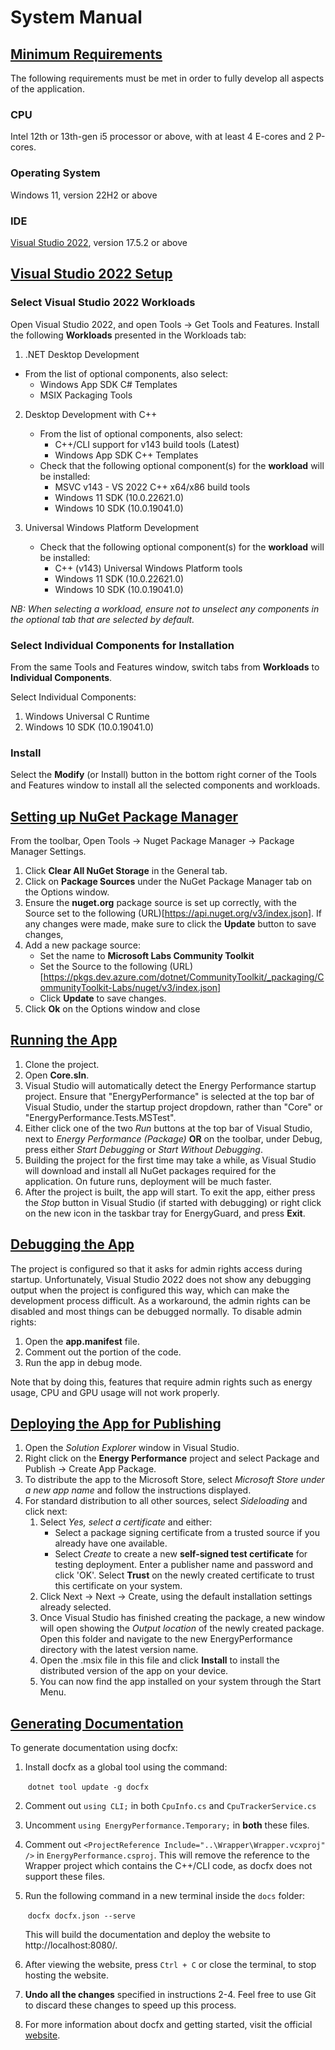 # **System Manual**

## <u>Minimum Requirements</u> 

The following requirements must be met in order to fully develop all aspects of the application.

### CPU

Intel 12th or 13th-gen i5 processor or above, with at least 4 E-cores and 2 P-cores.

### Operating System

Windows 11, version 22H2 or above

### IDE

[Visual Studio 2022](https://visualstudio.microsoft.com/vs/), version 17.5.2 or above

## <u>Visual Studio 2022 Setup</u>

### Select Visual Studio 2022 Workloads

Open Visual Studio 2022, and open Tools &rarr; Get Tools and Features.
Install the following **Workloads** presented in the Workloads tab:

1. .NET Desktop Development

  - From the list of optional components, also select:
    - Windows App SDK C# Templates
    - MSIX Packaging Tools

2. Desktop Development with C++
   - From the list of optional components, also select:
     - C++/CLI support for v143 build tools (Latest)
     - Windows App SDK C++ Templates
   - Check that the following optional component(s) for the **workload** will be installed:
     - MSVC v143 - VS 2022 C++ x64/x86 build tools
     - Windows 11 SDK (10.0.22621.0)
     - Windows 10 SDK (10.0.19041.0)

3. Universal Windows Platform Development
   - Check that the following optional component(s) for the **workload** will be installed:
     - C++ (v143) Universal Windows Platform tools
     - Windows 11 SDK (10.0.22621.0)
     - Windows 10 SDK (10.0.19041.0)

*NB: When selecting a workload, ensure not to unselect any components in the optional tab that are selected by default.*

### Select Individual Components for Installation

From the same Tools and Features window, switch tabs from **Workloads** to **Individual Components**.

Select Individual Components:

1. Windows Universal C Runtime
2. Windows 10 SDK (10.0.19041.0)

### Install

Select the **Modify** (or Install) button in the bottom right corner of the Tools and Features window to install all the selected components and workloads.

## <u>Setting up NuGet Package Manager</u>

From the toolbar, Open Tools &rarr; Nuget Package Manager &rarr; Package Manager Settings.

1. Click **Clear All NuGet Storage** in the General tab.
2. Click on **Package Sources** under the NuGet Package Manager tab on the Options window.
3. Ensure the **nuget.org** package source is set up correctly, with the Source set to the following (URL)[https://api.nuget.org/v3/index.json].
   If any changes were made, make sure to click the **Update** button to save changes,
4. Add a new package source:
   - Set the name to **Microsoft Labs Community Toolkit**
   - Set the Source to the following (URL)[https://pkgs.dev.azure.com/dotnet/CommunityToolkit/_packaging/CommunityToolkit-Labs/nuget/v3/index.json]
   - Click **Update** to save changes.
5. Click **Ok** on the Options window and close

## <u>Running the App</u>

1. Clone the project.
2. Open **Core.sln**. 
3. Visual Studio will automatically detect the Energy Performance startup project. Ensure that "EnergyPerformance" is selected at the top bar of Visual Studio, under the startup project dropdown, rather than "Core" or "EnergyPerformance.Tests.MSTest".
4. Either click one of the two *Run* buttons at the top bar of Visual Studio, next to *Energy Performance (Package)* **OR** on the toolbar, under Debug, press either *Start Debugging* or *Start Without Debugging*.
5. Building the project for the first time may take a while, as Visual Studio will download and install all NuGet packages required for the application. On future runs, deployment will be much faster.
6. After the project is built, the app will start. To exit the app, either press the *Stop* button in Visual Studio (if started with debugging) or right click on the new icon in the taskbar tray for EnergyGuard, and press **Exit**.

## <u>Debugging the App</u>

The project is configured so that it asks for admin rights access during startup. Unfortunately, Visual Studio 2022 does not show any debugging output when the project is configured this way, which can make the development process difficult. As a workaround, the admin rights can be disabled and most things can be debugged normally. To disable admin rights:

1. Open the **app.manifest** file.
2. Comment out the <trustInfo> portion of the code.
3. Run the app in debug mode.

Note that by doing this, features that require admin rights such as energy usage, CPU and GPU usage will not work properly.

## <u>Deploying the App for Publishing</u>

1. Open the *Solution Explorer* window in Visual Studio.
2. Right click on the **Energy Performance** project and select Package and Publish &rarr; Create App Package.
3. To distribute the app to the Microsoft Store, select *Microsoft Store under a new app name* and follow the instructions displayed.
4. For standard distribution to all other sources, select *Sideloading* and click next:
   1. Select *Yes, select a certificate* and either:
      - Select a package signing certificate from a trusted source if you already have one available.
      - Select *Create* to create a new **self-signed test certificate** for testing deployment. Enter a publisher name and password and click 'OK'. Select **Trust** on the newly created certificate to trust this certificate on your system.
   2. Click Next &rarr; Next &rarr; Create, using the default installation settings already selected.
   3. Once Visual Studio has finished creating the package, a new window will open showing the *Output location* of the newly created package. Open this folder and navigate to the new EnergyPerformance directory with the latest version name.
   4. Open the .msix file in this file and click **Install** to install the distributed version of the app on your device.
   5. You can now find the app installed on your system through the Start Menu.

## <u>Generating Documentation</u>

To generate documentation using docfx:

1. Install docfx as a global tool using the command:

   ​	`dotnet tool update -g docfx`

2. Comment out `using CLI;` in both `CpuInfo.cs` and `CpuTrackerService.cs`

3. Uncomment `using EnergyPerformance.Temporary;` in **both** these files.

4. Comment out `<ProjectReference Include="..\Wrapper\Wrapper.vcxproj" />` in `EnergyPerformance.csproj`.
   This will remove the reference to the Wrapper project which contains the C++/CLI code, as docfx does not support these
   files.

5. Run the following command in a new terminal inside the `docs` folder:

   ​	`docfx docfx.json --serve`

   This will build the documentation and deploy the website to http://localhost:8080/.

6. After viewing the website, press `Ctrl + C` or close the terminal, to stop hosting the website.

7. **Undo all the changes** specified in instructions 2-4. Feel free to use Git to discard these changes to speed up this process.

8. For more information about docfx and getting started, visit the official [website](https://dotnet.github.io/docfx/index.html).

